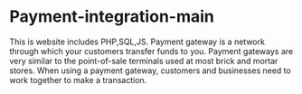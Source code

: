 # Payment-integration-main
 This is website includes PHP,SQL,JS. Payment gateway is a network through which your customers transfer funds to you. Payment gateways are very similar to the point-of-sale terminals used at most brick and mortar stores. When using a payment gateway, customers and businesses need to work together to make a transaction.
